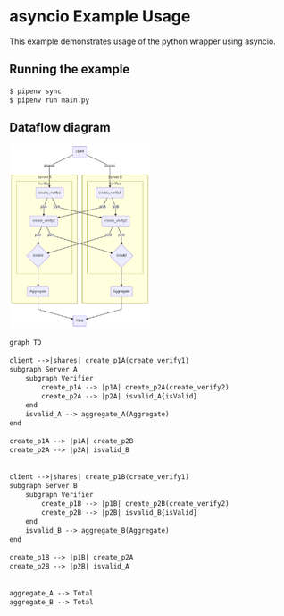 # asyncio Example Usage

This example demonstrates usage of the python wrapper using asyncio. 

## Running the example

```
$ pipenv sync
$ pipenv run main.py
```

## Dataflow diagram

<img src="res/mermaid-diagram-dataflow.png" width="50%">


```
graph TD

client -->|shares| create_p1A(create_verify1)
subgraph Server A
    subgraph Verifier
        create_p1A --> |p1A| create_p2A(create_verify2)
        create_p2A --> |p2A| isvalid_A{isValid}
    end
    isvalid_A --> aggregate_A(Aggregate)
end 

create_p1A --> |p1A| create_p2B
create_p2A --> |p2A| isvalid_B


client -->|shares| create_p1B(create_verify1)
subgraph Server B
    subgraph Verifier
        create_p1B --> |p1B| create_p2B(create_verify2)
        create_p2B --> |p2B| isvalid_B{isValid}
    end
    isvalid_B --> aggregate_B(Aggregate)
end 

create_p1B --> |p1B| create_p2A
create_p2B --> |p2B| isvalid_A


aggregate_A --> Total
aggregate_B --> Total
```
